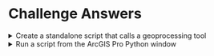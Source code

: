 <head>
  <link rel="stylesheet" href="styles.css">
</head> 

# Challenge Answers

<details>
  <summary>Create a standalone script that calls a geoprocessing tool</summary>
  
  <ul>
    <li>After running the geoprocessing tool, open the history pane</li>
    <li>Right click the successful run of the tool and select Copy Python command</li>
    <li>Open any text editor and paste the copied Python snippet</li>
    <li>Save the file with a .py extension</li>
  </ul>
</details>

<details>
  <summary>Run a script from the ArcGIS Pro Python window</summary>

  <ul>
    <li>In ArcGIS Pro, open the Python window</li>
    <li>Right click the prompt and select Load code</li>
    <li>Navigate to the .py file you saved and select it</li>
    <li>Press enter to run the script in the Python window</li>
  </ul>
</details>

